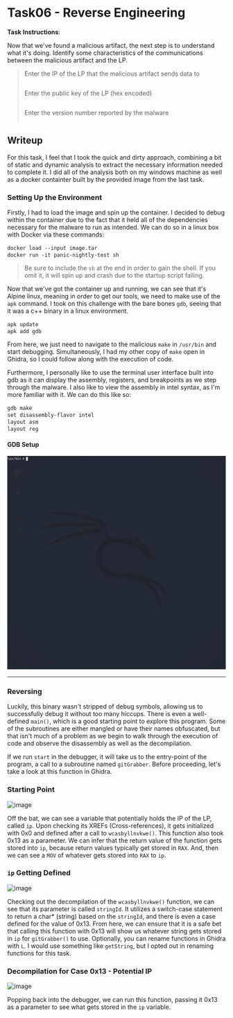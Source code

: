 # Task06 - Reverse Engineering

**Task Instructions**:

Now that we've found a malicious artifact, the next step is to understand what it's doing. Identify some characteristics of the communications between the malicious artifact and the LP.

> Enter the IP of the LP that the malicious artifact sends data to
> ```
> ```
> 
> Enter the public key of the LP (hex encoded)
> ```
> ```
> 
> Enter the version number reported by the malware
> ```
> ```

## Writeup

For this task, I feel that I took the quick and dirty approach, combining a bit of static and dynamic analysis to extract the necessary information needed to complete it. I did all of the analysis both on my windows machine as well as a docker containter built by the provided image from the last task.

### Setting Up the Environment

Firstly, I had to load the image and spin up the container. I decided to debug within the container due to the fact that it held all of the dependencies necessary for the malware to run as intended. We can do so in a linux box with Docker via these commands:
```
docker load --input image.tar
docker run -it panic-nightly-test sh
```
> Be sure to include the `sh` at the end in order to gain the shell. If you omit it, it will spin up and crash due to the startup script failing.

Now that we've got the container up and running, we can see that it's Alpine linux, meaning in order to get our tools, we need to make use of the `apk` command. I took on this challenge with the bare bones `gdb`, seeing that it was a c++ binary in a linux environment.
```
apk update
apk add gdb
```

From here, we just need to navigate to the malicious `make` in `/usr/bin` and start debugging. Simultaneously, I had my other copy of `make` open in Ghidra, so I could follow along with the execution of code.

Furthermore, I personally like to use the terminal user interface built into gdb as it can display the assembly, registers, and breakpoints as we step through the malware. I also like to view the assembly in intel syntax, as I'm more familiar with it. We can do this like so:
```
gdb make
set disassembly-flavor intel
layout asm
layout reg
```

#### GDB Setup
<img src="https://github.com/colton-gabertan/NSACodeBreaker2021/blob/task06/task06-1.gif">

---

### Reversing

Luckily, this binary wasn't stripped of debug symbols, allowing us to successfully debug it without too many hiccups. There is even a well-defined `main()`, which is a good starting point to explore this program. Some of the subroutines are either mangled or have their names obfuscated, but that isn't much of a problem as we begin to walk through the execution of code and observe the disassembly as well as the decompilation.

If we run `start` in the debugger, it will take us to the entry-point of the program, a call to a subroutine named `gitGrabber`. Before proceeding, let's take a look at this function in Ghidra.

### Starting Point
![image](https://user-images.githubusercontent.com/66766340/149032922-4809c818-cd10-4f40-8675-a98dd6e9a54d.png)

Off the bat, we can see a variable that potentially holds the IP of the LP, called `ip`. Upon checking its XREFs (Cross-references), it gets initialized with 0x0 and defined after a call to `wcasbyllnvkwe()`. This function also took 0x13 as a parameter. We can infer that the return value of the function gets stored into `ip`, because return values typically get stored in `RAX`. And, then we can see a `MOV` of whatever gets stored into `RAX` to `ip`.

### `ip` Getting Defined
![image](https://user-images.githubusercontent.com/66766340/149034139-7b5191df-98ba-4533-8c74-ed0fd904b07e.png)

Checking out the decompilation of the `wcasbyllnvkwe()` function, we can see that its parameter is called `stringId`. It utilizes a switch-case statement to return a char* (string) based on the `stringId`, and there is even a case defined for the value of 0x13. From here, we can ensure that it is a safe bet that calling this function with 0x13 will show us whatever string gets stored in `ip` for `gitGrabber()` to use. Optionally, you can rename functions in Ghidra with `L`. I would use something like `getString`, but I opted out in renaming functions for this task.

### Decompilation for Case 0x13 - Potential IP
![image](https://user-images.githubusercontent.com/66766340/149035178-12263cd6-2864-4fec-b2e6-ea6a989aae7a.png)

Popping back into the debugger, we can run this function, passing it 0x13 as a parameter to see what gets stored in the `ip` variable.


